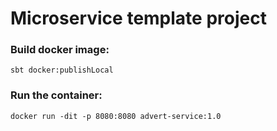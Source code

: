 # Microservice template project

### Build docker image:
`sbt docker:publishLocal`

### Run the container:
`docker run -dit -p 8080:8080 advert-service:1.0`